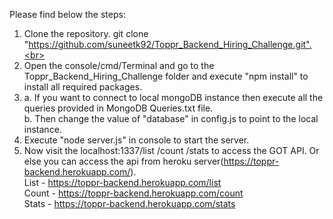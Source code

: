 Please find below the steps:<br>
1. Clone the repository. git clone "https://github.com/suneetk92/Toppr_Backend_Hiring_Challenge.git".<br>
2. Open the console/cmd/Terminal and go to the Toppr_Backend_Hiring_Challenge folder and execute "npm install" to install all required packages.<br>
3. a. If you want to connect to local mongoDB instance then execute all the queries provided in MongoDB Queries.txt file.<br>
   b. Then change the value of "database" in config.js to point to the local instance.<br>
4. Execute "node server.js" in console to start the server.<br>
5. Now visit the localhost:1337/list /count /stats to access the GOT API. Or else you can access the api from heroku server(https://toppr-backend.herokuapp.com/).<br>
   List - https://toppr-backend.herokuapp.com/list<br>
   Count - https://toppr-backend.herokuapp.com/count<br>
   Stats - https://toppr-backend.herokuapp.com/stats<br>